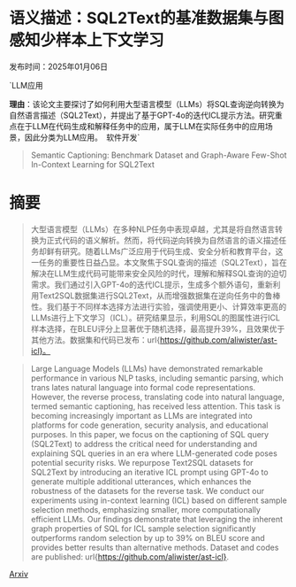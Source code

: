 # 语义描述：SQL2Text的基准数据集与图感知少样本上下文学习

发布时间：2025年01月06日

`LLM应用

**理由**：该论文主要探讨了如何利用大型语言模型（LLMs）将SQL查询逆向转换为自然语言描述（SQL2Text），并提出了基于GPT-4o的迭代ICL提示方法。研究重点在于LLM在代码生成和解释任务中的应用，属于LLM在实际任务中的应用场景，因此分类为LLM应用。` `软件开发`

> Semantic Captioning: Benchmark Dataset and Graph-Aware Few-Shot In-Context Learning for SQL2Text

# 摘要

> 大型语言模型（LLMs）在多种NLP任务中表现卓越，尤其是将自然语言转换为正式代码的语义解析。然而，将代码逆向转换为自然语言的语义描述任务却鲜有研究。随着LLMs广泛应用于代码生成、安全分析和教育平台，这一任务的重要性日益凸显。本文聚焦于SQL查询的描述（SQL2Text），旨在解决在LLM生成代码可能带来安全风险的时代，理解和解释SQL查询的迫切需求。我们通过引入GPT-4o的迭代ICL提示，生成多个额外语句，重新利用Text2SQL数据集进行SQL2Text，从而增强数据集在逆向任务中的鲁棒性。我们基于不同样本选择方法进行实验，强调使用更小、计算效率更高的LLMs进行上下文学习（ICL）。研究结果显示，利用SQL的图属性进行ICL样本选择，在BLEU评分上显著优于随机选择，最高提升39%，且效果优于其他方法。数据集和代码已发布：url{https://github.com/aliwister/ast-icl}。

> Large Language Models (LLMs) have demonstrated remarkable performance in various NLP tasks, including semantic parsing, which trans lates natural language into formal code representations. However, the reverse process, translating code into natural language, termed semantic captioning, has received less attention. This task is becoming increasingly important as LLMs are integrated into platforms for code generation, security analysis, and educational purposes. In this paper, we focus on the captioning of SQL query (SQL2Text) to address the critical need for understanding and explaining SQL queries in an era where LLM-generated code poses potential security risks. We repurpose Text2SQL datasets for SQL2Text by introducing an iterative ICL prompt using GPT-4o to generate multiple additional utterances, which enhances the robustness of the datasets for the reverse task. We conduct our experiments using in-context learning (ICL) based on different sample selection methods, emphasizing smaller, more computationally efficient LLMs. Our findings demonstrate that leveraging the inherent graph properties of SQL for ICL sample selection significantly outperforms random selection by up to 39% on BLEU score and provides better results than alternative methods. Dataset and codes are published: url{https://github.com/aliwister/ast-icl}.

[Arxiv](https://arxiv.org/abs/2501.03166)